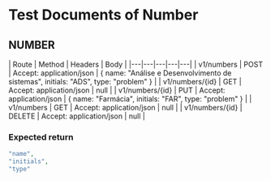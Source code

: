 # Test Documents of Number

## **NUMBER**

|  Route | Method  | Headers  | Body  |
|---|---|---|---|---|
|  v1/numbers | POST  | Accept: application/json  | { name: "Análise e Desenvolvimento de sistemas", initials: "ADS", type: "problem" }  |
|  v1/numbers/{id} | GET  | Accept: application/json  | null  |
|  v1/numbers/{id} | PUT  | Accept: application/json  | { name: "Farmácia", initials: "FAR", type: "problem" }  |
|  v1/numbers | GET | Accept: application/json  | null |
|  v1/numbers/{id}  | DELETE | Accept: application/json  | null |

### Expected return

```php
"name",
"initials",
"type"
```